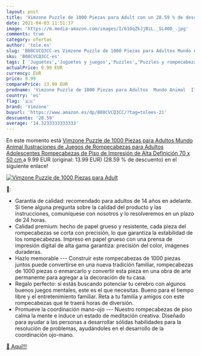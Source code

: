 ```yaml
---
layout: post
title: 'Vimzone Puzzle de 1000 Piezas para Adult con un 28.59 % de descuento'
date: 2021-04-03 11:51:37
image: 'https://m.media-amazon.com/images/I/61OqZkJjBiL._SL400_.jpg'
comments: true
category: ofertas
author: 'tole.es'
slug: 'B08CVCQ3CC-es Vimzone Puzzle de 1000 Piezas para Adultos Mundo Animal...'
sku: 'B08CVCQ3CC-es'
tags: [ 'Juguetes','Juguetes y juegos','Puzzles','Puzzles y rompecabezas','puzzle','rompecabezas','vimzone', ]
actualPrice: 9.99 EUR
currency: EUR
price: 9.99
comparePrice: 13.99 EUR
prodname: 'Vimzone Puzzle de 1000 Piezas para Adultos  Mundo Animal  Ilustraciones de Juegos de Rompecabezas para Adultos  Adolescentes  Rompecabezas de Piso de Impresión de Alta Definición  70 x 50 cm '
country: 'es'
flag: '🇪🇸'
brand: 'Vimzone'
buyurl: 'https://www.amazon.es/dp/B08CVCQ3CC/?tag=tolees-21'
descuento: '28.59'
average: '14.3233333333333'
---
```


En este momento está [Vimzone Puzzle de 1000 Piezas para Adultos  Mundo Animal  Ilustraciones de Juegos de Rompecabezas para Adultos  Adolescentes  Rompecabezas de Piso de Impresión de Alta Definición  70 x 50 cm ](https://www.amazon.es/dp/B08CVCQ3CC/?tag=tolees-21) a 9.99 EUR (original: 13.99 EUR) (28.59 %  de descuento) en el siguiente enlace!

[![Vimzone Puzzle de 1000 Piezas para Adult](https://m.media-amazon.com/images/I/61OqZkJjBiL._SL400_.jpg)](https://www.amazon.es/dp/B08CVCQ3CC/?tag=tolees-21)

🔎:

- Garantía de calidad: recomendado para adultos de 14 años en adelante. Si tiene alguna pregunta sobre la calidad del producto y las instrucciones, comuníquese con nosotros y lo resolveremos en un plazo de 24 horas.
- Calidad premium: hecho de papel grueso y resistente, cada pieza del rompecabezas se corta con precisión, lo que garantiza la estabilidad de los rompecabezas. Impreso en papel grueso con una prensa de impresión digital de alta gama garantiza: precisión del color, imágenes duraderas.
- Hazlo memorable --- Construir este rompecabezas de 1000 piezas juntos puede convertirse en una nueva tradición familiar, rompecabezas de 1000 piezas o enmarcarlo y convertir esta pieza en una obra de arte permanente para agregar a la decoración de tu casa.
- Regalo perfecto: si estás buscando potenciar tu cerebro con algunos buenos juegos mentales, este es el que necesitas. Bueno para el tiempo libre y el entretenimiento familiar. Reta a tu familia y amigos con este rompecabezas que te traerá horas de diversión.
- Promueve la coordinación mano-ojo --- Nuestro rompecabezas de piso calma la mente e induce un estado de meditación creativa. Diseñado para ayudar a las personas a desarrollar sólidas habilidades para la resolución de problemas, ayudándoles en el desarrollo de la coordinación ojo-mano.

[🛒 Aquí!!!](https://www.amazon.es/dp/B08CVCQ3CC/?tag=tolees-21)

